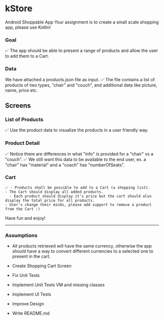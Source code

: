# kStore
Android Shoppable App
Your assignment is to create a small scale shopping app, please use Kotlin!

### Goal
✅ The app should be able to present a range of products and allow the user to add them to a Cart.

### Data
We have attached a products.json file as input.
✅ The file contains a list of products of two types, "chair" and "couch", and additional data like picture, name, price etc.

## Screens

### List of Products
✅ Use the product data to visualize the products in a user friendly way.

### Product Detail
✅ Notice there are differences in what "info" is provided for a "chair" vs a "couch".
✅ We still want this data to be available to the end user, ex. a "chair" has "material" and a "coach" has "numberOfSeats".

### Cart
    ✅ - Products shall be possible to add to a Cart (a shopping list).
    - The Cart should display all added products.
      - Each product should display it's price but the cart should also display the total price for all products.
    - User's change their minds, please add support to remove a product from the Cart :)

Have fun and enjoy!


---------

### Assumptions
- All products retrieved will have the same currency, otherwise the app should have a way to convert different currencies to a selected one to present in the cart.

- Create Shopping Cart Screen
- Fix Unit Tests
- Implement Unit Tests VM and missing classes
- Implement UI Tests
- Improve Design
- Write README.md